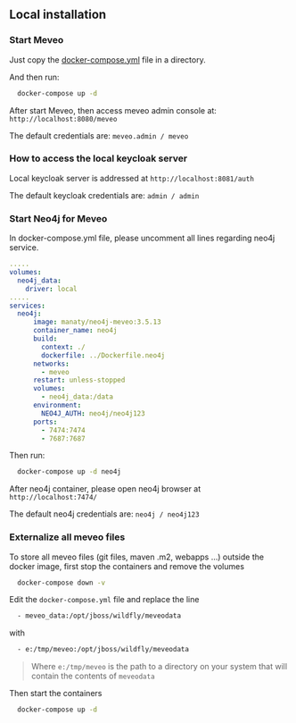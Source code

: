 ## Local installation

### Start Meveo

Just copy the [docker-compose.yml](https://raw.githubusercontent.com/manaty/meveo/master/docker/localhost/docker-compose.yml) file in a directory. 

And then run:

```sh
  docker-compose up -d
```

After start Meveo, then access meveo admin console at: `http://localhost:8080/meveo`

The default credentials are: `meveo.admin / meveo`

### How to access the local keycloak server

Local keycloak server is addressed at `http://localhost:8081/auth`

The default keycloak credentials are: `admin / admin`

### Start Neo4j for Meveo

In docker-compose.yml file, please uncomment all lines regarding neo4j service.

```yaml
.....
volumes:
  neo4j_data:
    driver: local
.....
services:
  neo4j:
      image: manaty/neo4j-meveo:3.5.13
      container_name: neo4j
      build:
        context: ./
        dockerfile: ../Dockerfile.neo4j
      networks:
        - meveo
      restart: unless-stopped
      volumes:
        - neo4j_data:/data
      environment:
        NEO4J_AUTH: neo4j/neo4j123
      ports:
        - 7474:7474
        - 7687:7687
```

Then run:
```sh
  docker-compose up -d neo4j
```

After neo4j container, please open neo4j browser at `http://localhost:7474/`

The default neo4j credentials are: `neo4j / neo4j123`


### Externalize all meveo files

To store all meveo files (git files, maven .m2, webapps ...) outside the docker image, first stop the containers and remove the volumes

```sh
  docker-compose down -v
```

Edit the `docker-compose.yml` file and replace the line

```sh
  - meveo_data:/opt/jboss/wildfly/meveodata
```

with

```sh
  - e:/tmp/meveo:/opt/jboss/wildfly/meveodata
```
> Where `e:/tmp/meveo` is the path to a directory on your system that will contain the contents of `meveodata`

Then start the containers

```sh
  docker-compose up -d
```
